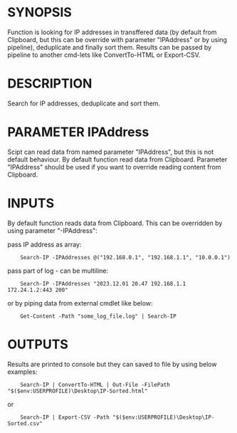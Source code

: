 # SYNOPSIS
Function is looking for IP addresses in transffered data (by default from Clipboard, but this can be override with parameter "IPAddress" or by using pipeline), deduplicate and finally sort them. Results can be passed by pipeline to another cmd-lets like ConvertTo-HTML or Export-CSV.

# DESCRIPTION
Search for IP addresses, deduplicate and sort them. 

# PARAMETER IPAddress
Scipt can read data from named parameter "IPAddress", but this is not default behaviour. 
By default function read data from Clipboard. Parameter "IPAddress" should be used if you want to override reading content from Clipboard.

# INPUTS
By default function reads data from Clipboard.
This can be overridden by using parameter "-IPAddress":
    
pass IP address as array:

```
    Search-IP -IPAddresses @("192.168.0.1", "192.168.1.1", "10.0.0.1") 
```
    
pass part of log - can be multiline:
```
    Search-IP -IPAddresses "2023.12.01 20.47 192.168.1.1 172.24.1.2:443 200"
```

or by piping data from external cmdlet like below:
``` 
    Get-Content -Path "some_log_file.log" | Search-IP
```

# OUTPUTS
Results are printed to console but they can saved to file by using below examples:
```
    Search-IP | ConvertTo-HTML | Out-File -FilePath "$($env:USERPROFILE)\Desktop\IP-Sorted.html"
```
or 
```
    Search-IP | Export-CSV -Path "$($env:USERPROFILE)\Desktop\IP-Sorted.csv"
```
